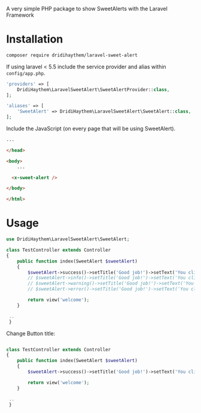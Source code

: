 A very simple PHP package to show SweetAlerts with the Laravel Framework

# Installation

```bash
composer require dridihaythem/laravel-sweet-alert
```

If using laravel < 5.5 include the service provider and alias within `config/app.php`.

```php
'providers' => [
    DridiHaythem\LaravelSweetAlert\SweetAlertProvider::class,
];

'aliases' => [
    'SweetAlert' => DridiHaythem\LaravelSweetAlert\SweetAlert::class,
];
```

Include the JavaScript (on every page that will be using SweetAlert).

```html
...

</head>

<body>
    ...

  <x-sweet-alert />

</body>

</html>
```

# Usage

```php
use DridiHaythem\LaravelSweetAlert\SweetAlert;

class TestController extends Controller
{
    public function index(SweetAlert $sweetAlert)
    {
        $sweetAlert->success()->setTitle('Good job!')->setText('You clicked the button!.')->show();
        // $sweetAlert->info()->setTitle('Good job!')->setText('You clicked the button!.')->show();
        // $sweetAlert->warning()->setTitle('Good job!')->setText('You clicked the button!.')->show();
        // $sweetAlert->error()->setTitle('Good job!')->setText('You clicked the button!.')->show();

        return view('welcome');
    }

 ..
 }
```

Change Button title:

```php

class TestController extends Controller
{
    public function index(SweetAlert $sweetAlert)
    {
        $sweetAlert->success()->setTitle('Good job!')->setText('You clicked the button!.')->setButton('Close')->show();

        return view('welcome');
    }

 ..
 }
```
